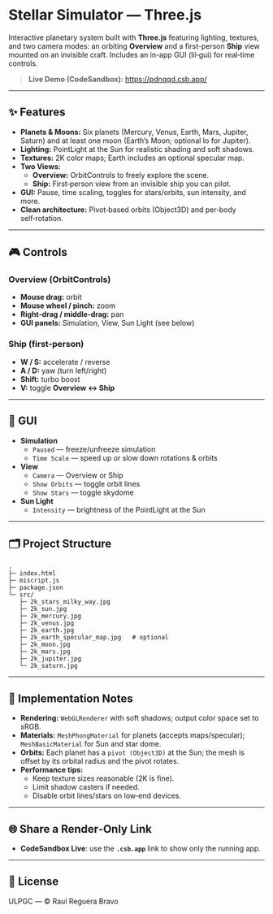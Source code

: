 # Stellar Simulator — Three.js

Interactive planetary system built with **Three.js** featuring lighting, textures, and two camera modes: an orbiting **Overview** and a first-person **Ship** view mounted on an invisible craft. Includes an in-app GUI (lil‑gui) for real‑time controls.

> **Live Demo (CodeSandbox):** https://pdnqqd.csb.app/  

---

## ✨ Features

- **Planets & Moons:** Six planets (Mercury, Venus, Earth, Mars, Jupiter, Saturn) and at least one moon (Earth’s Moon; optional Io for Jupiter).
- **Lighting:** PointLight at the Sun for realistic shading and soft shadows.
- **Textures:** 2K color maps; Earth includes an optional specular map.
- **Two Views:**  
  - **Overview:** OrbitControls to freely explore the scene.  
  - **Ship:** First‑person view from an invisible ship you can pilot.
- **GUI:** Pause, time scaling, toggles for stars/orbits, sun intensity, and more.
- **Clean architecture:** Pivot‑based orbits (Object3D) and per‑body self‑rotation.

---

## 🎮 Controls

### Overview (OrbitControls)
- **Mouse drag:** orbit
- **Mouse wheel / pinch:** zoom
- **Right‑drag / middle‑drag:** pan
- **GUI panels:** Simulation, View, Sun Light (see below)

### Ship (first‑person)
- **W / S:** accelerate / reverse  
- **A / D:** yaw (turn left/right)  
- **Shift:** turbo boost  
- **V:** toggle **Overview ↔ Ship**

---

## 🧰 GUI 

- **Simulation**
  - `Paused` — freeze/unfreeze simulation
  - `Time Scale` — speed up or slow down rotations & orbits
- **View**
  - `Camera` — Overview or Ship
  - `Show Orbits` — toggle orbit lines
  - `Show Stars` — toggle skydome
- **Sun Light**
  - `Intensity` — brightness of the PointLight at the Sun

---

## 🗂️ Project Structure

```
.
├─ index.html
├─ miscript.js
├─ package.json
└─ src/
   ├─ 2k_stars_milky_way.jpg
   ├─ 2k_sun.jpg
   ├─ 2k_mercury.jpg
   ├─ 2k_venus.jpg
   ├─ 2k_earth.jpg
   ├─ 2k_earth_specular_map.jpg   # optional
   ├─ 2k_moon.jpg
   ├─ 2k_mars.jpg
   ├─ 2k_jupiter.jpg
   └─ 2k_saturn.jpg
```
---

## 🧪 Implementation Notes

- **Rendering:** `WebGLRenderer` with soft shadows; output color space set to sRGB.
- **Materials:** `MeshPhongMaterial` for planets (accepts maps/specular); `MeshBasicMaterial` for Sun and star dome.
- **Orbits:** Each planet has a `pivot (Object3D)` at the Sun; the mesh is offset by its orbital radius and the pivot rotates.
- **Performance tips:**
  - Keep texture sizes reasonable (2K is fine).  
  - Limit shadow casters if needed.  
  - Disable orbit lines/stars on low‑end devices.

---

## 🌐 Share a Render‑Only Link

- **CodeSandbox Live**: use the **`.csb.app`** link to show only the running app.

---

## 📜 License 
ULPGC — © Raul Reguera Bravo
